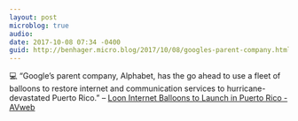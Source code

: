 ```yaml
---
layout: post
microblog: true
audio: 
date: 2017-10-08 07:34 -0400
guid: http://benhager.micro.blog/2017/10/08/googles-parent-company.html
---
```

💻 “Google’s parent company, Alphabet, has the go ahead to use a fleet of balloons to restore internet and communication services to hurricane-devastated Puerto Rico.” – [Loon Internet Balloons to Launch in Puerto Rico - AVweb](https://www.avweb.com/avwebflash/news/Loon-Internet-Balloons-to-Launch-in-Puerto-Rico-229725-1.html)
